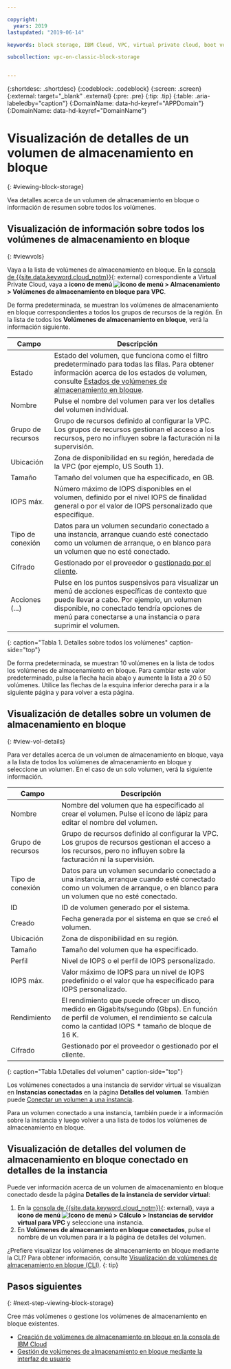 ```yaml
---

copyright:
  years: 2019
lastupdated: "2019-06-14"

keywords: block storage, IBM Cloud, VPC, virtual private cloud, boot volume, data volume, volume, data storage, virtual server instance, instance

subcollection: vpc-on-classic-block-storage


---
```


{:shortdesc: .shortdesc}
{:codeblock: .codeblock}
{:screen: .screen}
{:external: target="_blank" .external}
{:pre: .pre}
{:tip: .tip}
{:table: .aria-labeledby="caption"}
{:DomainName: data-hd-keyref="APPDomain"}
{:DomainName: data-hd-keyref="DomainName"}

# Visualización de detalles de un volumen de almacenamiento en bloque
{: #viewing-block-storage}

Vea detalles acerca de un volumen de almacenamiento en bloque o información de resumen sobre todos los volúmenes.

## Visualización de información sobre todos los volúmenes de almacenamiento en bloque
{: #viewvols}

Vaya a la lista de volúmenes de almacenamiento en bloque. En la [consola de {{site.data.keyword.cloud_notm}}](https://{DomainName}/vpc){: external} correspondiente a Virtual Private Cloud, vaya a **icono de menú ![icono de menú](../../icons/icon_hamburger.svg) > Almacenamiento > Volúmenes de almacenamiento en bloque para VPC**.

De forma predeterminada, se muestran los volúmenes de almacenamiento en bloque correspondientes a todos los grupos de recursos de la región.  En la lista de todos los **Volúmenes de almacenamiento en bloque**, verá la información siguiente.

| Campo | Descripción |
|-------|-------------|
| Estado | Estado del volumen, que funciona como el filtro predeterminado para todas las filas. Para obtener información acerca de los estados de volumen, consulte [Estados de volúmenes de almacenamiento en bloque](/docs/vpc-on-classic-block-storage?topic=vpc-on-classic-block-storage-managing-block-storage#status). |
| Nombre | Pulse el nombre del volumen para ver los detalles del volumen individual. |
| Grupo de recursos |  Grupo de recursos definido al configurar la VPC. Los grupos de recursos gestionan el acceso a los recursos, pero no influyen sobre la facturación ni la supervisión.|
| Ubicación | Zona de disponibilidad en su región, heredada de la VPC (por ejemplo, US South 1). |
| Tamaño | Tamaño del volumen que ha especificado, en GB. |
| IOPS máx. | Número máximo de IOPS disponibles en el volumen, definido por el nivel IOPS de finalidad general o por el valor de IOPS personalizado que especifique. |
| Tipo de conexión | Datos para un volumen secundario conectado a una instancia, arranque cuando esté conectado como un volumen de arranque, o en blanco para un volumen que no esté conectado. |
| Cifrado | Gestionado por el proveedor o [gestionado por el cliente](/docs/vpc-on-classic-block-storage?topic=vpc-on-classic-block-storage-block-storage-encryption). |
| Acciones (...) | Pulse en los puntos suspensivos para visualizar un menú de acciones específicas de contexto que puede llevar a cabo.  Por ejemplo, un volumen disponible, no conectado tendría opciones de menú para conectarse a una instancia o para suprimir el volumen. |
{: caption="Tabla 1. Detalles sobre todos los volúmenes" caption-side="top"}

De forma predeterminada, se muestran 10 volúmenes en la lista de todos los volúmenes de almacenamiento en bloque.  Para cambiar este valor predeterminado, pulse la flecha hacia abajo y aumente la lista a 20 ó 50 volúmenes.  Utilice las flechas de la esquina inferior derecha para ir a la siguiente página y para volver a esta página.

## Visualización de detalles sobre un volumen de almacenamiento en bloque
{: #view-vol-details}

Para ver detalles acerca de un volumen de almacenamiento en bloque, vaya a la lista de todos los volúmenes de almacenamiento en bloque y seleccione un volumen.  En el caso de un solo volumen, verá la siguiente información.

| Campo | Descripción |
|-------|-------------|
| Nombre  | Nombre del volumen que ha especificado al crear el volumen. Pulse el icono de lápiz para editar el nombre del volumen. |
| Grupo de recursos | Grupo de recursos definido al configurar la VPC. Los grupos de recursos gestionan el acceso a los recursos, pero no influyen sobre la facturación ni la supervisión. |
| Tipo de conexión | Datos para un volumen secundario conectado a una instancia, arranque cuando esté conectado como un volumen de arranque, o en blanco para un volumen que no esté conectado. |
| ID | ID de volumen generado por el sistema. |
| Creado | Fecha generada por el sistema en que se creó el volumen. |
| Ubicación | Zona de disponibilidad en su región. |
| Tamaño | Tamaño del volumen que ha especificado. |
| Perfil | Nivel de IOPS o el perfil de IOPS personalizado. |
| IOPS máx. | Valor máximo de IOPS para un nivel de IOPS predefinido o el valor que ha especificado para IOPS personalizado. |
| Rendimiento | El rendimiento que puede ofrecer un disco, medido en Gigabits/segundo (Gbps).  En función de perfil de volumen, el rendimiento se calcula como la cantidad IOPS * tamaño de bloque de 16 K. |
| Cifrado | Gestionado por el proveedor o gestionado por el cliente. |
{: caption="Tabla 1.Detalles del volumen" caption-side="top"}

Los volúmenes conectados a una instancia de servidor virtual se visualizan en **Instancias conectadas** en la página **Detalles del volumen**.  También puede [Conectar un volumen a una instancia](/docs/vpc-on-classic-block-storage?topic=vpc-on-classic-block-storage-attaching-block-storage).

Para un volumen conectado a una instancia, también puede ir a información sobre la instancia y luego volver a una lista de todos los volúmenes de almacenamiento en bloque.

## Visualización de detalles del volumen de almacenamiento en bloque conectado en detalles de la instancia

Puede ver información acerca de un volumen de almacenamiento en bloque conectado desde la página **Detalles de la instancia de servidor virtual**:

1. En la [consola de {{site.data.keyword.cloud_notm}}](https://{DomainName}/vpc){: external}, vaya a **icono de menú ![Icono de menú](../../icons/icon_hamburger.svg) > Cálculo > Instancias de servidor virtual para VPC** y seleccione una instancia.
1. En **Volúmenes de almacenamiento en bloque conectados**, pulse el nombre de un volumen para ir a la página de detalles del volumen.

¿Prefiere visualizar los volúmenes de almacenamiento en bloque mediante la CLI? Para obtener información, consulte [Visualización de volúmenes de almacenamiento en bloque (CLI)](/docs/vpc-on-classic-block-storage?topic=vpc-on-classic-block-storage-viewing-block-storage-cli).
{: tip}

## Pasos siguientes
{: #next-step-viewing-block-storage}

Cree más volúmenes o gestione los volúmenes de almacenamiento en bloque existentes.

* [Creación de volúmenes de almacenamiento en bloque en la consola de IBM Cloud](/docs/vpc-on-classic-block-storage?topic=vpc-on-classic-block-storage-creating-block-storage)
* [Gestión de volúmenes de almacenamiento en bloque mediante la interfaz de usuario](/docs/vpc-on-classic-block-storage?topic=vpc-on-classic-block-storage-managing-block-storage)
